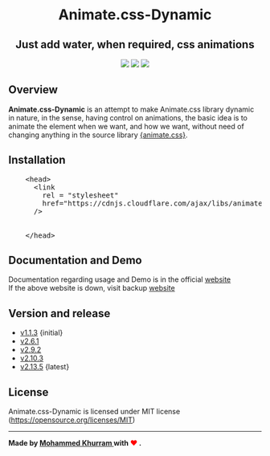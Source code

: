 <h1 align="center">Animate.css-Dynamic</h1>
<h2 align="center">Just add water, when required, css animations</h2>
<p align="center">
 <a href="https://github.com/KodingKhurram/animate.css-dynamic/releases"><img src="https://img.shields.io/github/v/release/KodingKhurram/animate.css-dynamic.svg?style=for-the-badge"></a>
 <a href="https://github.com/KodingKhurram/animate.css-dynamic/blob/main/LICENSE"><img src="https://img.shields.io/github/license/KodingKhurram/animate.css-dynamic.svg?style=for-the-badge"></a>
 <a href="https://animate-dynamic.ga"><img src="https://img.shields.io/website.svg?down_color=red&down_message=down&style=for-the-badge&up_color=green&up_message=up&url=http%3A%2F%2Fshields.io"></a>
</p>

<h2> Overview </h2>
<span> <strong>Animate.css-Dynamic</strong> is an attempt to make Animate.css library dynamic in nature, in the sense, having control on animations, the basic idea is to animate the element when we want, and how we want, without need of changing anything in the source library <a href="https://animate.style/">{animate.css}</a>. </span>

<h2> Installation </h2>
<pre>
    &lt;head>
      &lt;link
        rel = "stylesheet"
        href="https://cdnjs.cloudflare.com/ajax/libs/animate.css/4.1.1/animate.min.css"
      />
      <script
        src = "https://ajax.googleapis.com/ajax/libs/jquery/3.5.1/jquery.min.js">
      </script>
      <script
        src = "https://cdn.jsdelivr.net/gh/KodingKhurram/animate.css-dynamic@main/animate.min.js">
      </script>
    &lt;/head>
</pre>

<h2> Documentation and Demo </h2>
 <span> Documentation regarding usage and Demo is in the official <a href="https://animate-dynamic.ga" target="_blank"> website </a></span><br/>
 If the above website is down, visit backup <a href="https://animate-dynamic.herokuapp.com" target="_blank"> website </a>

<h2> Version and release </h2>
<ul>
  <li><a href="https://github.com/KodingKhurram/animate.css-dynamic/tree/v1.1.3/">v1.1.3</a> {initial}</li>
  <li><a href="https://github.com/KodingKhurram/animate.css-dynamic/tree/v2.6.1/">v2.6.1</a></li>
  <li><a href="https://github.com/KodingKhurram/animate.css-dynamic/tree/v2.9.2/">v2.9.2</a></li>
  <li><a href="https://github.com/KodingKhurram/animate.css-dynamic/tree/v2.10.3/">v2.10.3</a></li>
  <li><a href="https://github.com/KodingKhurram/animate.css-dynamic/tree/v2.13.5/">v2.13.5</a> {latest}</li>
</ul>

<h2> License </h2>
Animate.css-Dynamic is licensed under MIT license (<a href="https://opensource.org/licenses/MIT">https://opensource.org/licenses/MIT</a>)

<hr>
<strong><span> Made by <a href="https://github.com/KodingKhurram" target="_blank"> Mohammed Khurram </a> with <span style="color:red">&#10084;</span> </span>.</strong>
